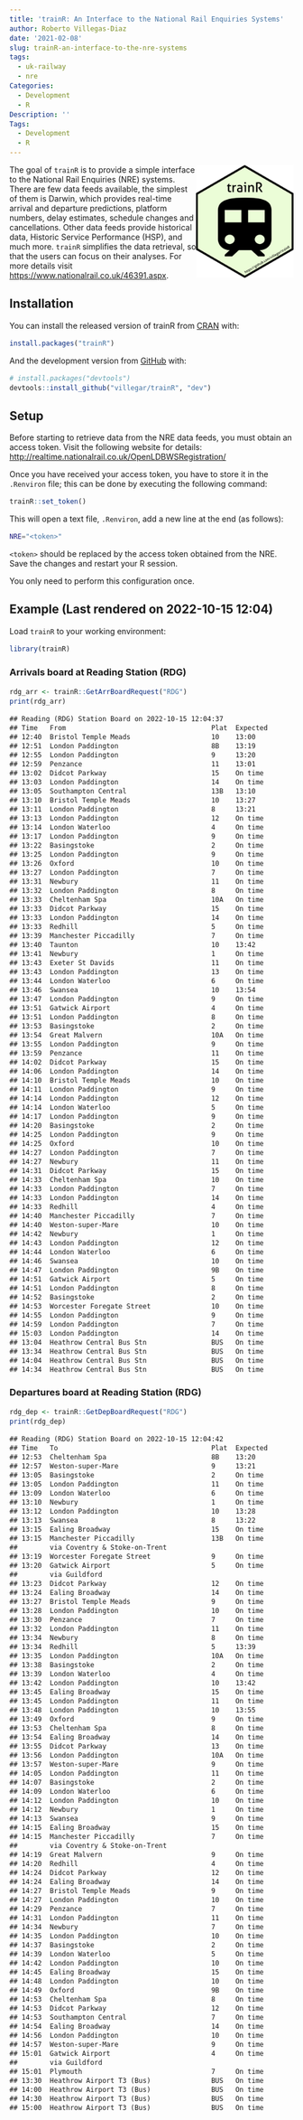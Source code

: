 ```yaml
---
title: 'trainR: An Interface to the National Rail Enquiries Systems'
author: Roberto Villegas-Diaz
date: '2021-02-08'
slug: trainR-an-interface-to-the-nre-systems
tags:
  - uk-railway
  - nre
Categories:
  - Development
  - R
Description: ''
Tags:
  - Development
  - R
---
```


<img src="https://raw.githubusercontent.com/villegar/trainR/main/inst/images/logo.png" alt="logo" align="right" height=200px/>

The goal of `trainR` is to provide a simple interface to the 
National Rail Enquiries (NRE) systems. There are few data feeds 
available, the simplest of them is Darwin, which provides real-time 
arrival and departure predictions, platform numbers, delay estimates, 
schedule changes and cancellations. Other data feeds provide historical 
data, Historic Service Performance (HSP), and much more. `trainR` 
simplifies the data retrieval, so that the users can focus on their 
analyses. For more details visit 
https://www.nationalrail.co.uk/46391.aspx.

## Installation

You can install the released version of trainR from [CRAN](https://CRAN.R-project.org) with:

``` r
install.packages("trainR")
```

And the development version from [GitHub](https://github.com/) with:

``` r
# install.packages("devtools")
devtools::install_github("villegar/trainR", "dev")
```

## Setup
Before starting to retrieve data from the NRE data feeds, you must obtain an access token. 
Visit the following website for details: http://realtime.nationalrail.co.uk/OpenLDBWSRegistration/

Once you have received your access token, you have to store it in the `.Renviron` file; this can be 
done by executing the following command:


```r
trainR::set_token()
```

This will open a text file, `.Renviron`, add a new line at the end (as follows):

```bash
NRE="<token>"
```

`<token>` should be replaced by the access token obtained from the NRE. Save the changes and restart 
your R session.

You only need to perform this configuration once.

## Example (Last rendered on 2022-10-15 12:04)

Load `trainR` to your working environment:

```r
library(trainR)
```

### Arrivals board at Reading Station (RDG)


```r
rdg_arr <- trainR::GetArrBoardRequest("RDG")
print(rdg_arr)
```

```
## Reading (RDG) Station Board on 2022-10-15 12:04:37
## Time   From                                    Plat  Expected
## 12:40  Bristol Temple Meads                    10    13:00
## 12:51  London Paddington                       8B    13:19
## 12:55  London Paddington                       9     13:20
## 12:59  Penzance                                11    13:01
## 13:02  Didcot Parkway                          15    On time
## 13:03  London Paddington                       14    On time
## 13:05  Southampton Central                     13B   13:10
## 13:10  Bristol Temple Meads                    10    13:27
## 13:11  London Paddington                       8     13:21
## 13:13  London Paddington                       12    On time
## 13:14  London Waterloo                         4     On time
## 13:17  London Paddington                       9     On time
## 13:22  Basingstoke                             2     On time
## 13:25  London Paddington                       9     On time
## 13:26  Oxford                                  10    On time
## 13:27  London Paddington                       7     On time
## 13:31  Newbury                                 11    On time
## 13:32  London Paddington                       8     On time
## 13:33  Cheltenham Spa                          10A   On time
## 13:33  Didcot Parkway                          15    On time
## 13:33  London Paddington                       14    On time
## 13:33  Redhill                                 5     On time
## 13:39  Manchester Piccadilly                   7     On time
## 13:40  Taunton                                 10    13:42
## 13:41  Newbury                                 1     On time
## 13:43  Exeter St Davids                        11    On time
## 13:43  London Paddington                       13    On time
## 13:44  London Waterloo                         6     On time
## 13:46  Swansea                                 10    13:54
## 13:47  London Paddington                       9     On time
## 13:51  Gatwick Airport                         4     On time
## 13:51  London Paddington                       8     On time
## 13:53  Basingstoke                             2     On time
## 13:54  Great Malvern                           10A   On time
## 13:55  London Paddington                       9     On time
## 13:59  Penzance                                11    On time
## 14:02  Didcot Parkway                          15    On time
## 14:06  London Paddington                       14    On time
## 14:10  Bristol Temple Meads                    10    On time
## 14:11  London Paddington                       9     On time
## 14:14  London Paddington                       12    On time
## 14:14  London Waterloo                         5     On time
## 14:17  London Paddington                       9     On time
## 14:20  Basingstoke                             2     On time
## 14:25  London Paddington                       9     On time
## 14:25  Oxford                                  10    On time
## 14:27  London Paddington                       7     On time
## 14:27  Newbury                                 11    On time
## 14:31  Didcot Parkway                          15    On time
## 14:33  Cheltenham Spa                          10    On time
## 14:33  London Paddington                       7     On time
## 14:33  London Paddington                       14    On time
## 14:33  Redhill                                 4     On time
## 14:40  Manchester Piccadilly                   7     On time
## 14:40  Weston-super-Mare                       10    On time
## 14:42  Newbury                                 1     On time
## 14:43  London Paddington                       12    On time
## 14:44  London Waterloo                         6     On time
## 14:46  Swansea                                 10    On time
## 14:47  London Paddington                       9B    On time
## 14:51  Gatwick Airport                         5     On time
## 14:51  London Paddington                       8     On time
## 14:52  Basingstoke                             2     On time
## 14:53  Worcester Foregate Street               10    On time
## 14:55  London Paddington                       9     On time
## 14:59  London Paddington                       7     On time
## 15:03  London Paddington                       14    On time
## 13:04  Heathrow Central Bus Stn                BUS   On time
## 13:34  Heathrow Central Bus Stn                BUS   On time
## 14:04  Heathrow Central Bus Stn                BUS   On time
## 14:34  Heathrow Central Bus Stn                BUS   On time
```

### Departures board at Reading Station (RDG)


```r
rdg_dep <- trainR::GetDepBoardRequest("RDG")
print(rdg_dep)
```

```
## Reading (RDG) Station Board on 2022-10-15 12:04:42
## Time   To                                      Plat  Expected
## 12:53  Cheltenham Spa                          8B    13:20
## 12:57  Weston-super-Mare                       9     13:21
## 13:05  Basingstoke                             2     On time
## 13:05  London Paddington                       11    On time
## 13:09  London Waterloo                         6     On time
## 13:10  Newbury                                 1     On time
## 13:12  London Paddington                       10    13:28
## 13:13  Swansea                                 8     13:22
## 13:15  Ealing Broadway                         15    On time
## 13:15  Manchester Piccadilly                   13B   On time
##        via Coventry & Stoke-on-Trent           
## 13:19  Worcester Foregate Street               9     On time
## 13:20  Gatwick Airport                         5     On time
##        via Guildford                           
## 13:23  Didcot Parkway                          12    On time
## 13:24  Ealing Broadway                         14    On time
## 13:27  Bristol Temple Meads                    9     On time
## 13:28  London Paddington                       10    On time
## 13:30  Penzance                                7     On time
## 13:32  London Paddington                       11    On time
## 13:34  Newbury                                 8     On time
## 13:34  Redhill                                 5     13:39
## 13:35  London Paddington                       10A   On time
## 13:38  Basingstoke                             2     On time
## 13:39  London Waterloo                         4     On time
## 13:42  London Paddington                       10    13:42
## 13:45  Ealing Broadway                         15    On time
## 13:45  London Paddington                       11    On time
## 13:48  London Paddington                       10    13:55
## 13:49  Oxford                                  9     On time
## 13:53  Cheltenham Spa                          8     On time
## 13:54  Ealing Broadway                         14    On time
## 13:55  Didcot Parkway                          13    On time
## 13:56  London Paddington                       10A   On time
## 13:57  Weston-super-Mare                       9     On time
## 14:05  London Paddington                       11    On time
## 14:07  Basingstoke                             2     On time
## 14:09  London Waterloo                         6     On time
## 14:12  London Paddington                       10    On time
## 14:12  Newbury                                 1     On time
## 14:13  Swansea                                 9     On time
## 14:15  Ealing Broadway                         15    On time
## 14:15  Manchester Piccadilly                   7     On time
##        via Coventry & Stoke-on-Trent           
## 14:19  Great Malvern                           9     On time
## 14:20  Redhill                                 4     On time
## 14:24  Didcot Parkway                          12    On time
## 14:24  Ealing Broadway                         14    On time
## 14:27  Bristol Temple Meads                    9     On time
## 14:27  London Paddington                       10    On time
## 14:29  Penzance                                7     On time
## 14:31  London Paddington                       11    On time
## 14:34  Newbury                                 7     On time
## 14:35  London Paddington                       10    On time
## 14:37  Basingstoke                             2     On time
## 14:39  London Waterloo                         5     On time
## 14:42  London Paddington                       10    On time
## 14:45  Ealing Broadway                         15    On time
## 14:48  London Paddington                       10    On time
## 14:49  Oxford                                  9B    On time
## 14:53  Cheltenham Spa                          8     On time
## 14:53  Didcot Parkway                          12    On time
## 14:53  Southampton Central                     7     On time
## 14:54  Ealing Broadway                         14    On time
## 14:56  London Paddington                       10    On time
## 14:57  Weston-super-Mare                       9     On time
## 15:01  Gatwick Airport                         4     On time
##        via Guildford                           
## 15:01  Plymouth                                7     On time
## 13:30  Heathrow Airport T3 (Bus)               BUS   On time
## 14:00  Heathrow Airport T3 (Bus)               BUS   On time
## 14:30  Heathrow Airport T3 (Bus)               BUS   On time
## 15:00  Heathrow Airport T3 (Bus)               BUS   On time
```

